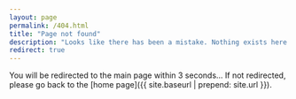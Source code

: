 ```yaml
---
layout: page
permalink: /404.html
title: "Page not found"
description: "Looks like there has been a mistake. Nothing exists here."
redirect: true
---
```


You will be redirected to the main page within 3 seconds... If not redirected, please go back to the [home page]({{ site.baseurl | prepend: site.url }}).
